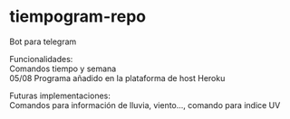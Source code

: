 # tiempogram-repo
Bot para telegram

Funcionalidades:  
Comandos tiempo y semana  
05/08 Programa añadido en la plataforma de host Heroku

Futuras implementaciones:  
Comandos para información de lluvia, viento..., comando para indice UV
